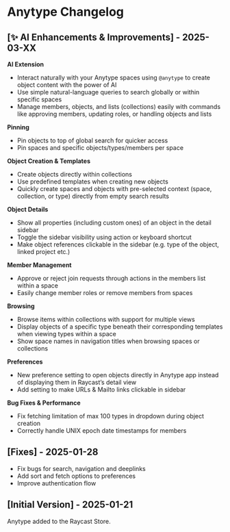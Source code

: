 # Anytype Changelog

## [✨ AI Enhancements & Improvements] - 2025-03-XX

**AI Extension**

- Interact naturally with your Anytype spaces using `@anytype` to create object content with the power of AI
- Use simple natural-language queries to search globally or within specific spaces
- Manage members, objects, and lists (collections) easily with commands like approving members, updating roles, or handling objects and lists

**Pinning**

- Pin objects to top of global search for quicker access
- Pin spaces and specific objects/types/members per space

**Object Creation & Templates**

- Create objects directly within collections
- Use predefined templates when creating new objects
- Quickly create spaces and objects with pre-selected context (space, collection, or type) directly from empty search results

**Object Details**

- Show all properties (including custom ones) of an object in the detail sidebar
- Toggle the sidebar visibility using action or keyboard shortcut
- Make object references clickable in the sidebar (e.g. type of the object, linked project etc.)

**Member Management**

- Approve or reject join requests through actions in the members list within a space
- Easily change member roles or remove members from spaces

**Browsing**

- Browse items within collections with support for multiple views
- Display objects of a specific type beneath their corresponding templates when viewing types within a space
- Show space names in navigation titles when browsing spaces or collections

**Preferences**

- New preference setting to open objects directly in Anytype app instead of displaying them in Raycast’s detail view
- Add setting to make URLs & Mailto links clickable in sidebar

**Bug Fixes & Performance**

- Fix fetching limitation of max 100 types in dropdown during object creation
- Correctly handle UNIX epoch date timestamps for members

## [Fixes] - 2025-01-28

- Fix bugs for search, navigation and deeplinks
- Add sort and fetch options to preferences
- Improve authentication flow

## [Initial Version] - 2025-01-21

Anytype added to the Raycast Store.
